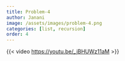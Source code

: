 ```yaml
---
title: Problem-4
author: Janani
image: /assets/images/problem-4.png
categories: [list, recursion]
order: 4
---
```


{{< video https://youtu.be/_jBHUWz11aM >}}